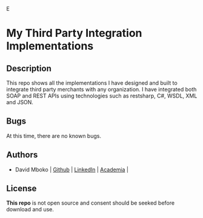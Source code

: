E
# My Third Party Integration Implementations

## Description
This repo shows all the implementations I have designed and built to integrate third party merchants with any organization. I have integrated both SOAP and REST APIs using technologies such as restsharp, C#, WSDL, XML and JSON.

## Bugs

At this time, there are no known bugs.

## Authors
* David Mboko | [Github](https://github.com/Meekdavid) | [LinkedIn](https://www.linkedin.com/mwlite/in/david-mboko-25bb9019b) | [Academia](https://aksu.academia.edu/DavidMboko) |

## License

**This repo** is not open source and consent should be seeked before download and use.
